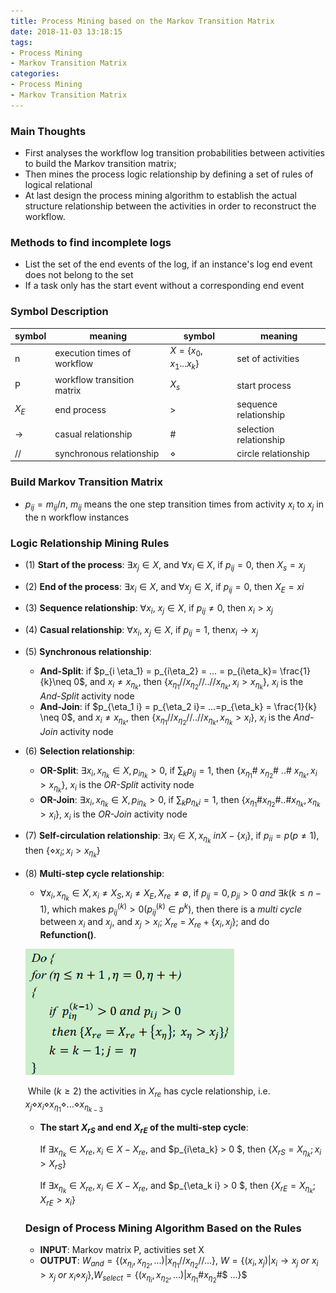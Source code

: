 ```yaml
---
title: Process Mining based on the Markov Transition Matrix
date: 2018-11-03 13:18:15
tags: 
- Process Mining
- Markov Transition Matrix
categories: 
- Process Mining
- Markov Transition Matrix
---
```


### Main Thoughts

- First analyses the workflow log transition probabilities between activities to build the Markov transition matrix;
- Then mines the process logic relationship by defining a set of rules of logical relational
- At last design the process mining algorithm to establish the actual structure relationship between the activities in order to reconstruct the workflow.  

### Methods to find incomplete logs

- List the set of the end events of the log, if an instance's log end event does not belong to the set
- If a task only has the start event without a corresponding end event

### Symbol Description

| symbol        | meaning                     | symbol                  | meaning                |
| ------------- | --------------------------- | ----------------------- | ---------------------- |
| n             | execution times of workflow | $X = \{x_0,x_1...x_k\}$ | set of activities      |
| P             | workflow transition matrix  | $X_s$                   | start process          |
| $X_E$         | end process                 | >                       | sequence relationship  |
| $\rightarrow$ | casual relationship         | #                       | selection relationship |
| //            | synchronous relationship    | $\diamond$              | circle relationship    |

### Build Markov Transition Matrix

- $p_{ij} = m_{ij}/n$, $m_{ij}$ means the one step transition times from activity $x_i$ to $x_j$ in the n workflow instances

### Logic Relationship Mining Rules

- (1) **Start of the process**:  $\exists x_j \in X$, and $\forall x_i~\in~X$, if $p_{ij} = 0$, then $X_s = x_j$

- (2) **End of the process**: $\exists x_i \in X$, and $\forall x_j \in X$, if $p_{ij} = 0$, then $X_E = xi$

- (3) **Sequence relationship**: $\forall x_i,~x_j \in X$, if $p_{ij} \neq 0$, then $x_i >x_j$

- (4) **Casual relationship**: $\forall x_i,~x_j \in X$, if $p_{ij} = 1$, then$x_i \rightarrow x_j$

- (5) **Synchronous relationship**:

  - **And-Split**: if $p_{i \eta_1} = p_{i\eta_2} = ... = p_{i\eta_k}= \frac{1}{k}\neq 0$, and $x_i \neq x_{\eta_k}$, then $\{x_{\eta_1}//x_{\eta_2}//..//x_{\eta_k},x_i > x_{\eta_k}\}$, $x_i$ is the *And-Split* activity node
  - **And-Join**: if $p_{\eta_1 i} = p_{\eta_2 i}= ...=p_{\eta_k} = \frac{1}{k} \neq 0$, and $x_i \neq x_{\eta_k}$, then  $\{x_{\eta_1}//x_{\eta_2}//..//x_{\eta_k}, x_{\eta_k}>x_i \}$, $x_i$ is the *And-Join* activity node

- (6) **Selection relationship**:

  - **OR-Split**: $\exists x_i, x_{\eta_k} \in X, p_{i\eta_k} >0$, if $\sum_k p_{ij} = 1$, then $\{x_{\eta_1}$# $x_{\eta_2}$# ..# $x_{\eta_k},x_i > x_{\eta_k}\}$, $x_i$ is the *OR-Split* activity node
  - **OR-Join**:  $\exists x_i, x_{\eta_k} \in X, p_{i\eta_k} >0$, if $\sum_k p_{\eta_ki} = 1$, then $\{x_{\eta_1}$#$x_{\eta_2}$#..#$x_{\eta_k},x_{\eta_k} > x_i\}$, $x_i$ is the *OR-Join* activity node

- (7) **Self-circulation relationship**: $\exists x_i \in X, x_{\eta_k} \ in X - \{x_i\}$, if $p_{ii} = p(p \neq 1)$, then $\{\diamond x_i; x_i > x_{\eta_k}\}$

- (8) **Multi-step cycle relationship**: 

  - $\forall x_i, x_{\eta_k} \in X, x_i \neq X_S, x_i \neq X_E, X_{re} \neq \emptyset$, if  $p_{ij} = 0, p_{ji} > 0~and~\exists k(k\leq n-1)$, which makes $p_{ij}^{(k)} > 0 (p_{ij}^{(k)}\in p^k)$, then there is a *multi cycle* between $x_i$ and $x_j$, and $x_j > x_i$; $X_{re}$ = $X_{re} +\{x_i,x_j\}$; and do **Refunction()**.

  ![processMining_1](Process-Mining-based-on-the-Markov-Transition-Matrix/processMining_1.png)

  ​	While ($k \geq 2$) the activities in $X_{re}$ has cycle relationship, i.e. $x_j \diamond x_i \diamond x_{\eta_1} \diamond ...\diamond x_{\eta_{k-3}}$

  - **The start $X_{rS}$ and end $X_{rE}$ of the multi-step cycle**:

    If $\exists x_{\eta_k}\in X_{re}, x_i \in X-X_{re}$, and $p_{i\eta_k} > 0 $, then $\{X_{rS} = X_{\eta_k};x_i > X_{rS}\}$

    If $\exists x_{\eta_k}\in X_{re}, x_i \in X-X_{re}$, and $p_{\eta_k i} > 0 $, then $\{X_{rE} = X_{\eta_k};X_{rE}>x_i \}$

  ### Design of Process Mining Algorithm Based on the  Rules

  - **INPUT**: Markov matrix P, activities set X
  - **OUTPUT**: $W_{and} = \{(x_{\eta_i},x_{\eta_2},...)|x_{\eta_1}//x_{\eta_2}//...\}$, $W = \{(x_i,x_j)|x_i\rightarrow x_j~or~x_i >x_j~or~ x_i \diamond x_j\}$,$W_{select} = \{(x_{\eta_i},x_{\eta_2},...)|$$x_{\eta_1}$#$x_{\eta_2}$#$ ...\}$

  ​

